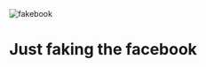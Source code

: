 <img src='http://49911.cn/album/50000/c50000.jpg' alt='fakebook' />

<h1>Just faking the facebook</h1>